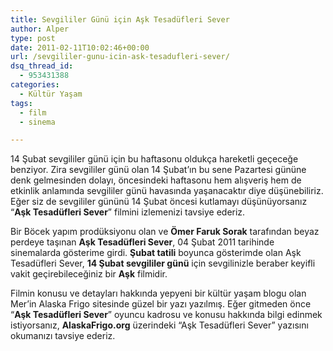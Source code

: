 ```yaml
---
title: Sevgililer Günü için Aşk Tesadüfleri Sever
author: Alper
type: post
date: 2011-02-11T10:02:46+00:00
url: /sevgililer-gunu-icin-ask-tesadufleri-sever/
dsq_thread_id:
  - 953431388
categories:
  - Kültür Yaşam
tags:
  - film
  - sinema

---
```

14 Şubat sevgililer günü için bu haftasonu oldukça hareketli geçeceğe benziyor. Zira sevgililer günü olan 14 Şubat&#8217;ın bu sene Pazartesi gününe denk gelmesinden dolayı, öncesindeki haftasonu hem alışveriş hem de etkinlik anlamında sevgililer günü havasında yaşanacaktır diye düşünebiliriz. Eğer siz de sevgililer gününü 14 Şubat öncesi kutlamayı düşünüyorsanız &#8220;**Aşk Tesadüfleri Sever**&#8221; filmini izlemenizi tavsiye ederiz.

Bir Böcek yapım prodüksiyonu olan ve **Ömer Faruk Sorak** tarafından beyaz perdeye taşınan **Aşk Tesadüfleri Sever**, 04 Şubat 2011 tarihinde sinemalarda gösterime girdi. **Şubat tatili** boyunca gösterimde olan Aşk Tesadüfleri Sever, **14 Şubat sevgililer günü** için sevgilinizle beraber keyifli vakit geçirebileceğiniz bir **Aşk** filmidir.

Filmin konusu ve detayları hakkında yepyeni bir kültür yaşam blogu olan Mer&#8217;in Alaska Frigo sitesinde güzel bir yazı yazılmış. Eğer gitmeden önce &#8220;**Aşk Tesadüfleri Sever**&#8221; oyuncu kadrosu ve konusu hakkında bilgi edinmek istiyorsanız, **AlaskaFrigo.org** üzerindeki &#8220;Aşk Tesadüfleri Sever&#8221; yazısını okumanızı tavsiye ederiz.